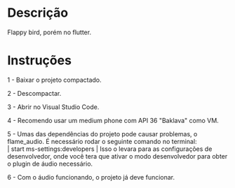 # Descrição

Flappy bird, porém no flutter.

# Instruções

1 - Baixar o projeto compactado.

2 - Descompactar.

3 - Abrir no Visual Studio Code.

4 - Recomendo usar um medium phone com API 36 "Baklava" como VM.

5 - Umas das dependências do projeto pode causar problemas, o flame_audio. É necessário rodar o seguinte comando no terminal:  
| start ms-settings:developers | Isso o levara para as configurações de desenvolvedor, onde você tera que ativar o modo desenvolvedor para obter o plugin de áudio necessário.

6 - Com o áudio funcionando, o projeto já deve funcionar.
